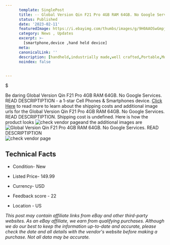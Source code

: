 ```yaml
---
      template: SinglePost
      title: -- Global Version Qin F21 Pro 4GB RAM 64GB. No Google Services. READ DESCRIPTIPTION
      status: Published
      date: '2023-02-11'
      featuredImage: https://i.ebayimg.com/thumbs/images/g/9H0AAOSwGmpjKAcI/s-l225.jpg
      category: News , Updates
      excerpt: >-
        [smartphone,device ,hand held device]
      meta:
      canonicalLink: ''
      description: [handheld,industrially made,well crafted,Portable,Mobile,Compact,Convenient,Lightweight,Maneuverable,Man-portable,Miniature,Carriable,Hand-held,Light,Holdable,Transportable,Mobile device,Pocket-sized,On-the-go,Wireless,Cordless,Compact size,Convenient size, smartphone,device ,hand held device]
      noindex: false
      
        
---
```

$

Be daring Global Version Qin F21 Pro 4GB RAM 64GB. No Google Services. READ DESCRIPTIPTION - a 1-star Cell Phones & Smartphones device. [Click Here](https://www.ebay.com/itm/385123797678?hash=item59ab2acaae%3Ag%3A9H0AAOSwGmpjKAcI&mkevt=1&mkcid=1&mkrid=711-53200-19255-0&campid=%253CePNCampaignId%253E&customid=%253CreferenceId%253E&toolid=10049) to read more to learn about the shipping costs and additional image urls for the Global Version Qin F21 Pro 4GB RAM 64GB. No Google Services. READ DESCRIPTIPTION. Shipping cost is undefined. Here is how the product looks ![check vendor page](https://i.ebayimg.com/thumbs/images/g/9H0AAOSwGmpjKAcI/s-l225.jpg)and the additional images are![Global Version Qin F21 Pro 4GB RAM 64GB. No Google Services. READ DESCRIPTIPTION](https://i.ebayimg.com/images/g/9H0AAOSwGmpjKAcI/s-l960.jpg)![check vendor page](https://origin-galleryplus.ebayimg.com/ws/web/385123797678_2_0_1/225x225.jpg,https://origin-galleryplus.ebayimg.com/ws/web/385123797678_3_0_1/225x225.jpg,https://origin-galleryplus.ebayimg.com/ws/web/385123797678_4_0_1/225x225.jpg,https://origin-galleryplus.ebayimg.com/ws/web/385123797678_5_0_1/225x225.jpg,https://origin-galleryplus.ebayimg.com/ws/web/385123797678_6_0_1/225x225.jpg)



 ## Technical Facts 



     
      

 - Condition- New 


      

 - Listed Price- 149.99 


      

 - Currency- USD 


      

 - Feedback score - 22 


      

 - Location - US 


      
      

 *_This post may contain affiliate links from eBay and other third-party websites. As an eBay affiliate, we earn from qualifying purchases. Although we do our best to keep the information up-to-date and accurate, please check the date and all details with the vendor's website before making a purchase. Not all data may be accurate._*






